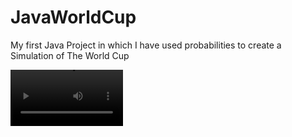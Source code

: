 # JavaWorldCup
My first Java Project in which I have used probabilities to create a Simulation of The World Cup

<video src='https://youtu.be/ViaVdgn1ucU' width=180/>
